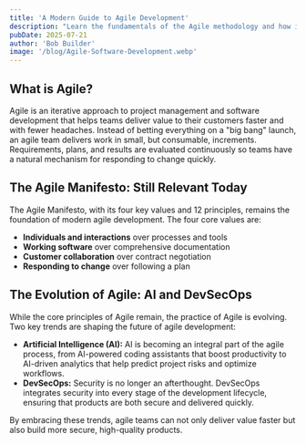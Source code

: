 ```yaml
---
title: 'A Modern Guide to Agile Development'
description: "Learn the fundamentals of the Agile methodology and how it's evolving with AI and DevSecOps to help your team build better products faster."
pubDate: 2025-07-21
author: 'Bob Builder'
image: '/blog/Agile-Software-Development.webp'
---
```


## What is Agile?

Agile is an iterative approach to project management and software development that helps teams deliver value to their customers faster and with fewer headaches. Instead of betting everything on a "big bang" launch, an agile team delivers work in small, but consumable, increments. Requirements, plans, and results are evaluated continuously so teams have a natural mechanism for responding to change quickly.

## The Agile Manifesto: Still Relevant Today

The Agile Manifesto, with its four key values and 12 principles, remains the foundation of modern agile development. The four core values are:

- **Individuals and interactions** over processes and tools
- **Working software** over comprehensive documentation
- **Customer collaboration** over contract negotiation
- **Responding to change** over following a plan

## The Evolution of Agile: AI and DevSecOps

While the core principles of Agile remain, the practice of Agile is evolving. Two key trends are shaping the future of agile development:

- **Artificial Intelligence (AI):** AI is becoming an integral part of the agile process, from AI-powered coding assistants that boost productivity to AI-driven analytics that help predict project risks and optimize workflows.
- **DevSecOps:** Security is no longer an afterthought. DevSecOps integrates security into every stage of the development lifecycle, ensuring that products are both secure and delivered quickly.

By embracing these trends, agile teams can not only deliver value faster but also build more secure, high-quality products.
